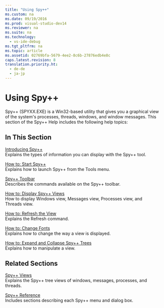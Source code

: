 ```yaml
---
title: "Using Spy++"
ms.custom: na
ms.date: 09/19/2016
ms.prod: visual-studio-dev14
ms.reviewer: na
ms.suite: na
ms.technology: 
  - vs-ide-debug
ms.tgt_pltfrm: na
ms.topic: article
ms.assetid: 02769bfa-5679-4ee2-8c6b-27876edb4e8c
caps.latest.revision: 8
translation.priority.ht: 
  - de-de
  - ja-jp
---
```

# Using Spy++
Spy++ (SPYXX.EXE) is a Win32-based utility that gives you a graphical view of the system's processes, threads, windows, and window messages. This section of the Spy++ Help includes the following help topics:  
  
## In This Section  
 [Introducing Spy++](../vs140/Introducing-Spy--.md)  
 Explains the types of information you can display with the Spy++ tool.  
  
 [How to: Start Spy++](../vs140/How-to--Start-Spy--.md)  
 Explains how to launch Spy++ from the Tools menu.  
  
 [Spy++ Toolbar](../vs140/Spy---Toolbar.md)  
 Describes the commands available on the Spy++ toolbar.  
  
 [How to: Display Spy++ Views](../vs140/How-to--Display-Spy---Views.md)  
 How to display Windows view, Messages view, Processes view, and Threads view.  
  
 [How to: Refresh the View](../vs140/How-to--Refresh-the-View.md)  
 Explains the Refresh command.  
  
 [How to: Change Fonts](../vs140/How-to--Change-Fonts.md)  
 Explains how to change the way a view is displayed.  
  
 [How to: Expand and Collapse Spy++ Trees](../vs140/How-to--Expand-and-Collapse-Spy---Trees.md)  
 Explains how to manipulate a view.  
  
## Related Sections  
 [Spy++ Views](../vs140/Spy---Views.md)  
 Explains the Spy++ tree views of windows, messages, processes, and threads.  
  
 [Spy++ Reference](../vs140/Spy---Reference.md)  
 Includes sections describing each Spy++ menu and dialog box.